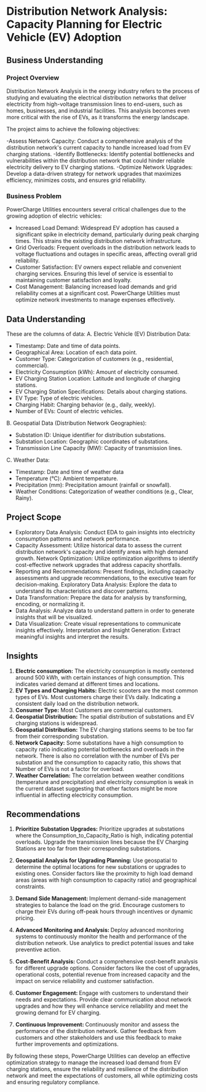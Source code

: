 # Distribution Network Analysis: Capacity Planning for Electric Vehicle (EV) Adoption
## Business Understanding
### Project Overview
Distribution Network Analysis in the energy industry refers to the process of studying and evaluating the electrical distribution networks that deliver electricity from high-voltage transmission lines to end-users, such as homes, businesses, and industrial facilities. 
This analysis becomes even more critical with the rise of EVs, as it transforms the energy landscape. 

The project aims to achieve the following objectives:

-Assess Network Capacity: Conduct a comprehensive analysis of the distribution network's current capacity to handle increased load from EV charging stations.
-Identify Bottlenecks: Identify potential bottlenecks and vulnerabilities within the distribution network that could hinder reliable electricity delivery to EV charging stations.
-Optimize Network Upgrades: Develop a data-driven strategy for network upgrades that maximizes efficiency, minimizes costs, and ensures grid reliability.

### Business Problem
PowerCharge Utilities encounters several critical challenges due to the growing adoption of electric vehicles:

- Increased Load Demand: Widespread EV adoption has caused a significant spike in electricity demand, particularly during peak charging times. This strains the existing distribution network infrastructure.
- Grid Overloads: Frequent overloads in the distribution network leads to voltage fluctuations and outages in specific areas, affecting overall grid reliability.
- Customer Satisfaction: EV owners expect reliable and convenient charging services. Ensuring this level of service is essential to maintaining customer satisfaction and loyalty.
- Cost Management: Balancing increased load demands and grid reliability comes at a significant cost. PowerCharge Utilities must optimize network investments to manage expenses effectively.

## Data Understanding
These are the columns of data: 
A. Electric Vehicle (EV) Distribution Data:

- Timestamp: Date and time of data points.
- Geographical Area: Location of each data point.
- Customer Type: Categorization of customers (e.g., residential, commercial).
- Electricity Consumption (kWh): Amount of electricity consumed.
- EV Charging Station Location: Latitude and longitude of charging stations.
- EV Charging Station Specifications: Details about charging stations.
- EV Type: Type of electric vehicles.
- Charging Habit: Charging behavior (e.g., daily, weekly).
- Number of EVs: Count of electric vehicles.
 
B. Geospatial Data (Distribution Network Geographies): 
- Substation ID: Unique identifier for distribution substations.
- Substation Location: Geographic coordinates of substations.
- Transmission Line Capacity (MW): Capacity of transmission lines.
 
C. Weather Data:
- Timestamp: Date and time of weather data
- Temperature (°C): Ambient temperature.
- Precipitation (mm): Precipitation amount (rainfall or snowfall).
- Weather Conditions: Categorization of weather conditions (e.g., Clear, Rainy).

## Project Scope
- Exploratory Data Analysis: Conduct EDA to gain insights into electricity consumption patterns and network performance. 
- Capacity Assessment: Utilize historical data to assess the current distribution network's capacity and identify areas with high demand growth. Network Optimization: Utilize optimization algorithms to identify cost-effective network upgrades that address capacity shortfalls.
- Reporting and Recommendations: Present findings, including capacity assessments and upgrade recommendations, to the executive team for decision-making. Exploratory Data Analysis: Explore the data to understand its characteristics and discover patterns. 
- Data Transformation: Prepare the data for analysis by transforming, encoding, or normalizing it. 
- Data Analysis: Analyze data to understand pattern in order to generate insights that will be visualized. 
- Data Visualization: Create visual representations to communicate insights effectively. Interpretation and Insight Generation: Extract meaningful insights and interpret the results.

## Insights
1. <b>Electric consumption:</b> The electricity consumption is mostly centered around 500 kWh, with certain instances of high consumption. This indicates varied demand at different times and locations.
2. <b>EV Types and Charging Habits:</b> Electric scooters are the most common types of EVs. Most customers charge their EVs daily. Indicating a consistent daily load on the distribution network.
3. <b>Consumer Type:</b> Most Customers are commercial customers.
4. <b>Geospatial Distribution:</b> The spatial distribution of substations and EV charging stations is widespread.
5. <b>Geospatial Distribution:</b> The EV charging stations seems to be too far from their corresponding substation.
6. <b>Network Capacity:</b> Some substations have a high consumption to capacity ratio indicating potential bottlenecks and overloads in the network. There is also no correlation with the 
   number of EVs per substation and the consumption to capacity ratio, this shows that Number of EVs is not a factor for overload.
7. <b>Weather Correlation:</b> The correlation between weather conditions (temperature and precipitation) and electricity consumption is weak in the current dataset suggesting that other factors
   might be more influential in affecting electricity consumption.

## Recommendations
1. <b>Prioritize Substation Upgrades:</b> Prioritize upgrades at substations where the Consumption_to_Capacity_Ratio is high, indicating potential overloads. Upgrade the transmission lines
   because the EV Charging Stations are too far from their corresponding substations.  
   
2. <b>Geospatial Analysis for Upgrading Planning:</b> Use geospatial to determine the optimal locations for new substations or upgrades to existing ones. Consider factors like the proximity to high load demand areas (areas with high consumption to capacity ratio) and geographical constraints.

3. <b>Demand Side Management: </b> Implement demand-side management strategies to balance the load on the grid. Encourage customers to charge their EVs during off-peak hours through incentives or dynamic pricing.

4. <b>Advanced Monitoring and Analysis: </b> Deploy advanced monitoring systems to continuously monitor the health and performance of the distribution network. Use analytics to predict potential issues and take preventive action.

5. <b>Cost-Benefit Analysis: </b> Conduct a comprehensive cost-benefit analysis for different upgrade options. Consider factors like the cost of upgrades, operational costs, potential revenue from increased capacity and the impact on service reliability and customer satisfaction.

6. <b>Customer Engagement: </b> Engage with customers to understand their needs and expectations. Provide clear communication about network upgrades and how they will enhance service reliability and meet the growing demand for EV charging. 

7. <b>Continuous Improvement: </b> Continuously monitor and assess the performance of the distribution network. Gather feedback from customers and other stakeholders and use this feedback to make further improvements and optimizations.

By following these steps, PowerCharge Utilities can develop an effective optimization strategy to manage the increased load demand from EV charging stations, ensure the reliability and 
resilience of the distribution network and meet the expectations of customers, all while optimizing costs and ensuring regulatory compliance.
